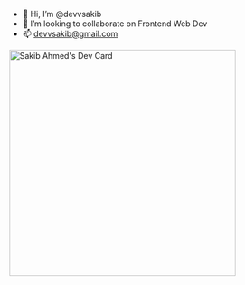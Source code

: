 - 👋 Hi, I’m @devvsakib
- 💞️ I’m looking to collaborate on Frontend Web Dev
- 📫 devvsakib@gmail.com


<a href="https://app.daily.dev/devvsakib">
  <img src="https://api.daily.dev/devcards/a709fe2da0104532bac3a421cdec7139.png?r=4ow" width="400" alt="Sakib Ahmed's Dev Card"/>
</a>

<!---
devvsakib/devvsakib is a ✨ special ✨ repository because its `README.md` (this file) appears on your GitHub profile.
You can click the Preview link to take a look at your changes.
--->
